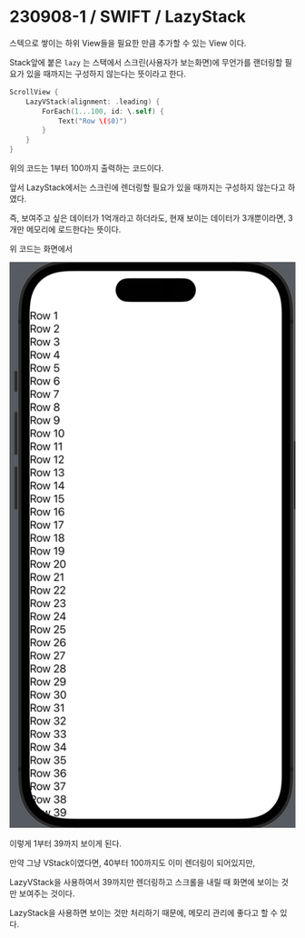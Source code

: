 # 230908-1 / SWIFT / LazyStack

스텍으로 쌓이는 하위 View들을 필요한 만큼 추가할 수 있는 View 이다.

Stack앞에 붙은 `lazy` 는 스택에서 스크린(사용자가 보는화면)에 무언가를 랜더링할 필요가 있을 때까지는 구성하지 않는다는 뜻이라고 한다.

```swift
ScrollView {
    LazyVStack(alignment: .leading) {
        ForEach(1...100, id: \.self) {
            Text("Row \($0)")
        }
    }
}
```

위의 코드는 1부터 100까지 출력하는 코드이다. 

앞서 LazyStack에서는 스크린에 렌더링할 필요가 있을 때까지는 구성하지 않는다고 하였다.

즉, 보여주고 싶은 데이터가 1억개라고 하더라도, 현재 보이는 데이터가 3개뿐이라면, 3개만 메모리에 로드한다는 뜻이다.

위 코드는 화면에서

![Alt text](<../사진/스크린샷 2023-09-08 오후 11.49.49.png>)

이렇게 1부터 39까지 보이게 된다. 

만약 그냥 VStack이였다면, 40부터 100까지도 이미 렌더링이 되어있지만, 

LazyVStack을 사용하여서 39까지만 렌더링하고 스크롤을 내릴 때 화면에 보이는 것만 보여주는 것이다.

LazyStack을 사용하면 보이는 것만 처리하기 때문에, 메모리 관리에 좋다고 할 수 있다.